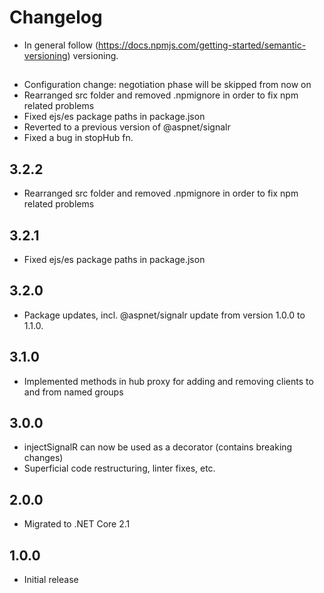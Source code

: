 # Changelog

* In general follow (https://docs.npmjs.com/getting-started/semantic-versioning) versioning.

## <next>
* Configuration change: negotiation phase will be skipped from now on
* Rearranged src folder and removed .npmignore in order to fix npm related problems
* Fixed ejs/es package paths in package.json
* Reverted to a previous version of @aspnet/signalr
* Fixed a bug in stopHub fn.

## 3.2.2
* Rearranged src folder and removed .npmignore in order to fix npm related problems

## 3.2.1
* Fixed ejs/es package paths in package.json

## 3.2.0
* Package updates, incl. @aspnet/signalr update from version 1.0.0 to 1.1.0.

## 3.1.0
* Implemented methods in hub proxy for adding and removing clients to and from named groups

## 3.0.0
* injectSignalR can now be used as a decorator (contains breaking changes)
* Superficial code restructuring, linter fixes, etc.

## 2.0.0
* Migrated to .NET Core 2.1

## 1.0.0
* Initial release

